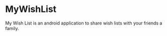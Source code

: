 # MyWishList

My Wish List is an android application to share wish lists with your friends a family.
